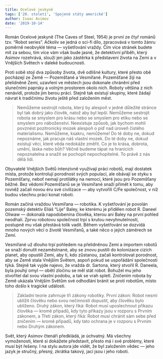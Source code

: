 ```yaml
---
title: Ocelové jeskyně
tags: ['20. století', 'Spojené státy americké']
author: Isaac Asimov
date: '2019-10-14'
---
```


Román Ocelové jeskyně (The Caves of Steel, 1954) je první ze čtyř románů tzv. “Robot series”. Ačkoliv se jedná o sci-fi dílo, zpracovává v tomto žánru poměrně neobvyklé téma — vyšetřování vraždy. Čím více stránek budete mít za sebou, tím více vám však bude jasné, že detektivní příběh, který Asimov rozehrává, slouží jen jako zástěrka k představení života na Zemi a v Vnějších Světech v daleké budoucnosti.

Proti sobě stojí dva způsoby života, dvě odlišné kultury, které přesto obě pocházejí ze Země — Pozemšťané a Vesmířané. Pozemšťané žijí na přelidněné Zemi, uzavření ve městech jsou dokonale chránění před slunečními paprsky a volným prostorem okolo nich. Roboty většina z nich nenávidí, protože jim berou práci. Stejně tak existují skupiny, které žádají návrat k tradičnímu životu ještě před založením měst.


> Nemůžeme sestrojit robota, který by alespoň v jedné důležité stránce byl tak dobrý jako člověk, natož aby byl lepší. Nemůžeme sestrojit robota se smyslem pro krásu nebo se smyslem pro etiku nebo se smyslem pro náboženství. Neexistuje způsob, jak bychom mohli povznést pozitronický mozek alespoň o píď nad úroveň čistého materialismu. Nemůžeme, ksakru, nemůžeme! Do té doby ne, dokud nepoznáme, jak pracuje náš vlastní mozek. Do té doby ne, dokud existují věci, které věda nedokáže změřit. Co je to krása, dobrota, umění, láska nebo bůh? Věčně budeme tápat na hranicích nepoznatelna a snažit se pochopit nepochopitelné. To právě z nás dělá lidi.

Obyvatelé Vnějších Světů intenzivně využívají práci robotů, mají dostatek místa, protože kontrolují porodnost svých populací, ale obávají se styku s Pozemšťany, neboť nemají protilátky na nemoci, které jsou pro Pozemšťany běžné. Bez vědomí Pozemšťanů se je Vesmířané snaží přimět k tomu, aby rovněž začali novou éru své civilizace — aby vytvořili C/Fe společnost, v níž budou všechnu práci konat roboti.

Román začíná vraždou Vesmířana — robotika. K vyšetřování je povolán pozemský detektiv Eliáš “Lije” Baley, ke kterému je přidělen robot R. Daneel Oliwaw — dokonalá napodobenina člověka, kterou ani Baley na první pohled neodhalí. Zprvu robotovu společnost trpí s krutou nevyhnutelností, postupně mu však přestává tolik vadit. Během vyšetřování se dozvídá mnoho nových věcí o životě Vesmířanů, a také něco o jejich záměrech se Zemí.

Vesmířané už dlouho trpí pohledem na přelidněnou Zemi a importem robotů se snaží donutit nezaměstnané, aby se znovu pustili do kolonizace cizích planet, aby opustili Zemi, aby ti, kdo zůstanou, začali kontrolovat porodnost, aby se Země stala Vnějším Světem, aspoň pokud se uspořádání společnosti týká. Stejně tak vyjde najevo, že vražda dr. Sartona, který stvořil R. Daneela, byla pouhý omyl — obětí zločinu se měl stát robot. Bohužel mu jeho stvořitel dal svou vlastní podobu, a tak se vrah spletl. Zničením robota by Země ukázala Vnějším Světům své odhodlání bránit se proti robotům, místo toho došlo k tragické události.


> Základní teorie zahrnuje tři zákony robotiky. První zákon: Robot nesmí ublížit člověku nebo svou nečinností dopustit, aby člověku bylo ublíženo. Druhý zákon, který říká: Robot musí uposlechnout příkazu člověka — kromě případů, kdy tyto příkazy jsou v rozporu s Prvním zákonem, a Třetí zákon, který říká: Robot musí chránit sám sebe před zničením — kromě případů, kdy tato ochrana je v rozporu s Prvním nebo Druhým zákonem.

Svět, který Asimov čtenáři předkládá, je úchvatný. Má všechny vymoženosti, které si dokážete představit, přesto má i své problémy, které musí být řešeny. I na stylu autora jde vidět, že byl založením vědec — jeho jazyk je stručný, přesný, zkrátka takový, jací jsou i jeho roboti.


